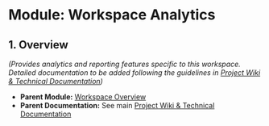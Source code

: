 # Module: Workspace Analytics

## 1. Overview
*(Provides analytics and reporting features specific to this workspace. Detailed documentation to be added following the guidelines in [Project Wiki & Technical Documentation](../../../README.md#documentation-guidelines))*

- **Parent Module:** [Workspace Overview](../index.md)
- **Parent Documentation:** See main [Project Wiki & Technical Documentation](../../../README.md) 
